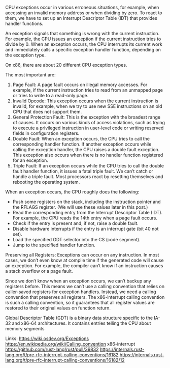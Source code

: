 CPU exceptions occur in various erroneous situations, for example, when accessing an invalid memory address or when dividing by zero. To react to them, we have to set up an Interrupt Descriptor Table (IDT) that provides handler functions.

An exception signals that something is wrong with the current instruction. For example, the CPU issues an exception if the current instruction tries to divide by 0. When an exception occurs, the CPU interrupts its current work and immediately calls a specific exception handler function, depending on the exception type.

On x86, there are about 20 different CPU exception types.

The most important are:

  1. Page Fault: A page fault occurs on illegal memory accesses. For example, if the current instruction tries to read from an unmapped page or tries to write to a read-only page.
  2. Invalid Opcode: This exception occurs when the current instruction is invalid, for example, when we try to use new SSE instructions on an old CPU that does not support them.
  3. General Protection Fault: This is the exception with the broadest range of causes. It occurs on various kinds of access violations, such as trying to execute a privileged instruction in user-level code or writing reserved fields in configuration registers.
  4. Double Fault: When an exception occurs, the CPU tries to call the corresponding handler function. If another exception occurs while calling the exception handler, the CPU raises a double fault exception. This exception also occurs when there is no handler function registered for an exception.
  5. Triple Fault: If an exception occurs while the CPU tries to call the double fault handler function, it issues a fatal triple fault. We can’t catch or handle a triple fault. Most processors react by resetting themselves and rebooting the operating system.


When an exception occurs, the CPU roughly does the following:
- Push some registers on the stack, including the instruction pointer and the RFLAGS register. (We will use these values later in this post.)
- Read the corresponding entry from the Interrupt Descriptor Table (IDT). For example, the CPU reads the 14th entry when a page fault occurs.
- Check if the entry is present and, if not, raise a double fault.
- Disable hardware interrupts if the entry is an interrupt gate (bit 40 not set).
- Load the specified GDT selector into the CS (code segment).
- Jump to the specified handler function.

Preserving all Registers:
Exceptions can occur on any instruction. In most cases, we don’t even know at compile time if the generated code will cause an exception. For example, the compiler can’t know if an instruction causes a stack overflow or a page fault.

Since we don’t know when an exception occurs, we can’t backup any registers before. This means we can’t use a calling convention that relies on caller-saved registers for exception handlers. Instead, we need a calling convention that preserves all registers. The x86-interrupt calling convention is such a calling convention, so it guarantees that all register values are restored to their original values on function return.

Global Descriptor Table (GDT)
is a binary data structure specific to the IA-32 and x86-64 architectures. It contains entries telling the CPU about memory segments


Links:
https://wiki.osdev.org/Exceptions
https://en.wikipedia.org/wiki/Calling_convention
x86-interrupt https://github.com/rust-lang/rust/pull/39832 https://internals.rust-lang.org/t/pre-rfc-interrupt-calling-conventions/16182 https://internals.rust-lang.org/t/pre-rfc-interrupt-calling-conventions/16182/12

